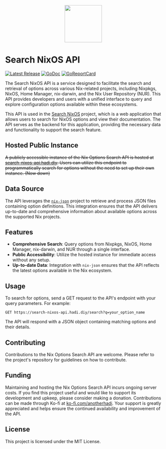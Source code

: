 <div align="center">
    <img src="https://raw.githubusercontent.com/anotherhadi/search-nixos/main/static/logo.png" width="120px" />
</div>

# Search NixOS API

<p>
    <a href="https://github.com/anotherhadi/search-nixos-api/releases"><img src="https://img.shields.io/github/release/anotherhadi/search-nixos-api.svg" alt="Latest Release"></a>
    <a href="https://pkg.go.dev/github.com/anotherhadi/search-nixos-api?tab=doc"><img src="https://godoc.org/github.com/anotherhadi/search-nixos-api?status.svg" alt="GoDoc"></a>
    <a href="https://goreportcard.com/report/github.com/anotherhadi/search-nixos-api"><img src="https://goreportcard.com/badge/github.com/anotherhadi/search-nixos-api" alt="GoReportCard"></a>
</p>

The Search NixOS API is a service designed to facilitate the search and retrieval of options across various Nix-related projects, including Nixpkgs, NixOS, Home Manager, nix-darwin, and the Nix User Repository (NUR). This API provides developers and users with a unified interface to query and explore configuration options available within these ecosystems.

This API is used in the [Search NixOS](https://github.com/anotherhadi/search-nixos) project, which is a web application that allows users to search for NixOS options and view their documentation. The API serves as the backend for this application, providing the necessary data and functionality to support the search feature.

## Hosted Public Instance

<del>A publicly accessible instance of the Nix Options Search API is hosted at [search-nixos-api.hadi.diy](https://search-nixos-api.hadi.diy). Users can utilize this endpoint to programmatically search for options without the need to set up their own instance. (Now down)</del>

## Data Source

The API leverages the [`nix-json`](https://github.com/anotherhadi/nix-json) project to retrieve and process JSON files containing option definitions. This integration ensures that the API delivers up-to-date and comprehensive information about available options across the supported Nix projects.

## Features

- **Comprehensive Search**: Query options from Nixpkgs, NixOS, Home Manager, nix-darwin, and NUR through a single interface.
- **Public Accessibility**: Utilize the hosted instance for immediate access without any setup.
- **Up-to-date Data**: Integration with `nix-json` ensures that the API reflects the latest options available in the Nix ecosystem.

## Usage

To search for options, send a GET request to the API's endpoint with your query parameters. For example:

```
GET https://search-nixos-api.hadi.diy/search?q=your_option_name
```

The API will respond with a JSON object containing matching options and their details.

## Contributing

Contributions to the Nix Options Search API are welcome. Please refer to the project's repository for guidelines on how to contribute.

## Funding

Maintaining and hosting the Nix Options Search API incurs ongoing server costs. If you find this project useful and would like to support its development and upkeep, please consider making a donation. Contributions can be made through Ko-fi at [ko-fi.com/anotherhadi](https://ko-fi.com/anotherhadi). Your support is greatly appreciated and helps ensure the continued availability and improvement of the API.

## License

This project is licensed under the MIT License.
